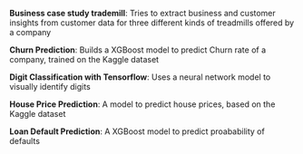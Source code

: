 **Business case study trademill**: Tries to extract business and customer insights from customer data for three different kinds of treadmills offered by a company

**Churn Prediction**: Builds a XGBoost model to predict Churn rate of a company, trained on the Kaggle dataset

**Digit Classification with Tensorflow**: Uses a neural network model to visually identify digits

**House Price Prediction**: A model to predict house prices, based on the Kaggle dataset

**Loan Default Prediction**: A XGBoost model to predict proabability of defaults
